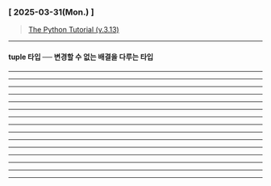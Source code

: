 ### [ 2025-03-31(Mon.) ]
>   [The Python Tutorial (v.3.13) ](https://docs.python.org/3.13/tutorial/index.html)

---
#### tuple 타입 ── 변경할 수 없는 배결을 다루는 타입


---

---


---



---

---


---



---

---


---



---

---


---




---

---


---
